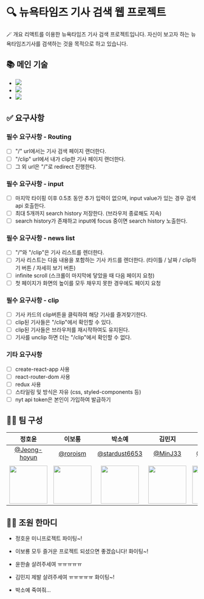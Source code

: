 # 🔍 뉴욕타임즈 기사 검색 웹 프로젝트

🪄 개요
리액트를 이용한 뉴욕타임즈 기사 검색 프로젝트입니다.
자신이 보고자 하는 뉴욕타임즈기사를 검색하는 것을 목적으로 하고 있습니다.

## 📚 메인 기술

- <img src="https://img.shields.io/badge/html5-E34F26?style=for-the-badge&logo=html5&logoColor=white">
- <img src="https://img.shields.io/badge/javascript-F7DF1E?style=for-the-badge&logo=javascript&logoColor=black">
- <img src="https://img.shields.io/badge/react-61DAFB?style=for-the-badge&logo=react&logoColor=black">

## ✅ 요구사항

### 필수 요구사항 - Routing

- [ ] "/" url에서는 기사 검색 페이지 랜더한다.
- [ ] "/clip" url에서 내가 clip한 기사 페이지 랜더한다.
- [ ] 그 외 url은 "/"로 redirect 진행한다.

### 필수 요구사항 - input

- [ ] 마지막 타이핑 이후 0.5초 동안 추가 입력이 없으며, input value가 있는 경우 검색 api 호출한다.
- [ ] 최대 5개까지 search history 저장한다. (브라우저 종료해도 지속)
- [ ] search history가 존재하고 input에 focus 중이면 search history 노출한다.

### 필수 요구사항 - news list

- [ ] "/"와 "/clip"은 기사 리스트를 렌더한다.
- [ ] 기사 리스트는 다음 내용을 포함하는 기사 카드를 렌더한다. (타이틀 / 날짜 / clip하기 버튼 / 자세히 보기 버튼)
- [ ] infinite scroll (스크롤이 마지막에 닿았을 때 다음 페이지 요청)
- [ ] 첫 페이지가 화면의 높이를 모두 채우지 못한 경우에도 페이지 요청

### 필수 요구사항 - clip

- [ ] 기사 카드의 clip버튼을 클릭하여 해당 기사를 즐겨찾기한다.
- [ ] clip된 기사들은 "/clip"에서 확인할 수 있다.
- [ ] clip된 기사들은 브라우저를 재시작하여도 유지된다.
- [ ] 기사를 unclip 하면 더는 "/clip"에서 확인할 수 없다.

### 기타 요구사항

- [ ] create-react-app 사용
- [ ] react-router-dom 사용
- [ ] redux 사용
- [ ] 스타일링 및 방식은 자유 (css, styled-components 등)
- [ ] nyt api token은 본인이 가입하여 발급하기

## 🤼‍♀️ 팀 구성

|                                  정호윤                                   |                                이보룡                                 |                                   박소예                                   |                                김민지                                |                                 윤한솔                                 |
| :-----------------------------------------------------------------------: | :-------------------------------------------------------------------: | :------------------------------------------------------------------------: | :------------------------------------------------------------------: | :--------------------------------------------------------------------: |
|              [@Jeong-hoyun](https://github.com/Jeong-hoyun)               |                [@roroism](https://github.com/roroism)                 |              [@stardust6653](https://github.com/stardust6653)              |                 [@MinJ33](https://github.com/MinJ33)                 |                [@1sol2sol](https://github.com/1sol2sol)                |
|                                                                           |
| <img src="https://avatars.githubusercontent.com/Jeong-hoyun" width="100"> | <img src="https://avatars.githubusercontent.com/roroism" width="100"> | <img src="https://avatars.githubusercontent.com/stardust6653" width="100"> | <img src="https://avatars.githubusercontent.com/MinJ33" width="100"> | <img src="https://avatars.githubusercontent.com/1sol2sol" width="100"> |

## 🤼‍♀️ 조원 한마디

- 정호윤 미니프로젝트 파이팅~!

- 이보룡 모두 즐거운 프로젝트 되셨으면 좋겠습니다! 화이팅~!

- 윤한솔 살려주세여 ㅠㅠㅠㅠㅠ

- 김민지 제발 살려주세여 ㅠㅠㅠㅠㅠ 화이팅~!

- 박소예 죽여줘...
